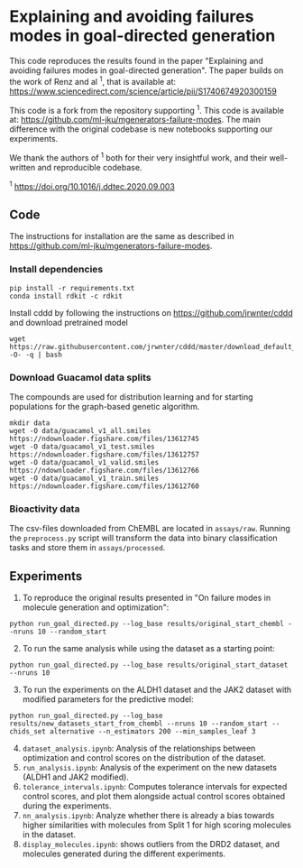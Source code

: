 # Explaining and avoiding failures modes in goal-directed generation

This code reproduces the results found in the paper "Explaining and avoiding failures modes in goal-directed generation".
The paper builds on the work of Renz and al <sup>1</sup>, that is available at: https://www.sciencedirect.com/science/article/pii/S1740674920300159

This code is a fork from the repository supporting <sup>1</sup>. This code is available at: https://github.com/ml-jku/mgenerators-failure-modes. The main difference with the original codebase is new notebooks supporting our experiments.

We thank the authors of <sup>1</sup> both for their very insightful work, and their well-written and reproducible codebase. 

<sup>1</sup> https://doi.org/10.1016/j.ddtec.2020.09.003 



## Code
The instructions for installation are the same as described in https://github.com/ml-jku/mgenerators-failure-modes.

### Install dependencies
```
pip install -r requirements.txt
conda install rdkit -c rdkit
```
Install cddd by following the instructions on https://github.com/jrwnter/cddd
and download pretrained model
```
wget https://raw.githubusercontent.com/jrwnter/cddd/master/download_default_model.sh -O- -q | bash
```
### Download Guacamol data splits
The compounds are used for distribution learning and for starting populations for the graph-based genetic algorithm.
```
mkdir data
wget -O data/guacamol_v1_all.smiles https://ndownloader.figshare.com/files/13612745
wget -O data/guacamol_v1_test.smiles https://ndownloader.figshare.com/files/13612757
wget -O data/guacamol_v1_valid.smiles https://ndownloader.figshare.com/files/13612766
wget -O data/guacamol_v1_train.smiles https://ndownloader.figshare.com/files/13612760
```
### Bioactivity data
The csv-files downloaded from ChEMBL are located in `assays/raw`.
Running the `preprocess.py` script will transform the data into binary classification tasks and store them in `assays/processed`.

## Experiments


1. To reproduce the original results presented in "On failure modes in molecule generation and optimization":
```
python run_goal_directed.py --log_base results/original_start_chembl --nruns 10 --random_start 
```

2. To run the same analysis while using the dataset as a starting point:
```
python run_goal_directed.py --log_base results/original_start_dataset --nruns 10
```

3. To run the experiments on the ALDH1 dataset and the JAK2 dataset with modified parameters for the predictive model:
```
python run_goal_directed.py --log_base results/new_datasets_start_from_chembl --nruns 10 --random_start --chids_set alternative --n_estimators 200 --min_samples_leaf 3
```
4. `dataset_analysis.ipynb`: Analysis of the relationships between optimization and control scores on the distribution of the dataset.
5. `run_analysis.ipynb`: Analysis of the experiment on the new datasets (ALDH1 and JAK2 modified).
5. `tolerance_intervals.ipynb`: Computes tolerance intervals for expected control scores, and plot them alongside actual control scores obtained during the experiments.
6. `nn_analysis.ipynb`: Analyze whether there is already a bias towards higher similarities with molecules from Split 1 for high scoring molecules in the dataset. 
7. `display_molecules.ipynb`: shows outliers from the DRD2 dataset, and molecules generated during the different experiments. 
